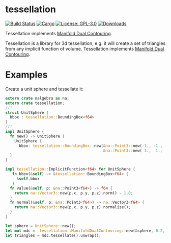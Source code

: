 # tessellation
[![Build Status](https://travis-ci.org/hmeyer/tessellation.svg?branch=master)](https://travis-ci.org/hmeyer/tessellation) [![Cargo](https://img.shields.io/crates/v/tessellation.svg)](https://crates.io/crates/tessellation) [![License: GPL-3.0](https://img.shields.io/crates/l/direct-gui.svg)](#license) [![Downloads](https://img.shields.io/crates/d/tessellation.svg)](#downloads)

Tessellation implements [Manifold Dual Contouring](http://faculty.cs.tamu.edu/schaefer/research/dualsimp_tvcg.pdf).

Tessellation is a library for 3d tessellation, e.g. it will create a set of triangles from any implicit function of volume.
Tessellation implements [Manifold Dual Contouring](http://faculty.cs.tamu.edu/schaefer/research/dualsimp_tvcg.pdf).
# Examples

Create a unit sphere and tessellate it:

```rust
extern crate nalgebra as na;
extern crate tessellation;
//!
struct UnitSphere {
  bbox : tessellation::BoundingBox<f64>
}
//!
impl UnitSphere {
  fn new() -> UnitSphere {
    UnitSphere {
      bbox: tessellation::BoundingBox::new(&na::Point3::new(-1., -1., -1.),
                                           &na::Point3::new( 1.,  1.,  1.)) };
  }
}

impl tessellation::ImplicitFunction<f64> for UnitSphere {
   fn bbox(&self) -> &tessellation::BoundingBox<f64> {
     &self.bbox
   }
  fn value(&self, p: &na::Point3<f64>) -> f64 {
    return na::Vector3::new(p.x, p.y, p.z).norm() - 1.0;
  }
  fn normal(&self, p: &na::Point3<f64>) -> na::Vector3<f64> {
    return na::Vector3::new(p.x, p.y, p.z).normalize();
  }
}

let sphere = UnitSphere::new();
let mut mdc =  tessellation::ManifoldDualContouring::new(&sphere, 0.2, 0.1);
let triangles = mdc.tessellate().unwrap();
```
